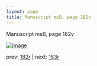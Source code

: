 ```yaml
---
layout: page
title: Manuscript msB, page 182v
---
```


Manuscript msB, page 182v

[![image](http://www.homermultitext.org/iipsrv?OBJ=IIP,1.0&FIF=/project/homer/pyramidal/deepzoom/hmt/vbbifolio/v1/vb_182v_183r.tif&WID=100&CVT=JPEG)](http://www.homermultitext.org/ict2/?urn=urn:cite2:hmt:vbbifolio.v1:vb_182v_183r)

prev:  [182r](../182r) | next:  [183r](../183r)

